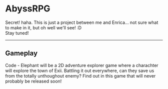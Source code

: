 # AbyssRPG
Secret! haha. This is just a project between me and Enrica... not sure what to make in it, but oh well we'll see! :D <br>
Stay tuned! 
<hr>
<h2>Gameplay</h2>
<p>Code - Elephant will be a 2D adventure explorer game where a charachter will explore the town of Exii. Battling it out everywhere, can they save us from the totally unthoughout enemy? Find out in this game that will never probably be released soon!</p>